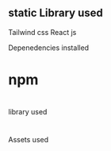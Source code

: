 static Library used
--------------------------------------
Tailwind css
React js


Depenedencies installed
<!-- ---------------------------- -->
<h1>npm </h1>
<h1></h1>

library used
<!-- ----------------------------- -->
<h1></h1>
<h1></h1>

Assets used
<!-- ----------------------------- -->
<h1></h1>
<h1></h1>